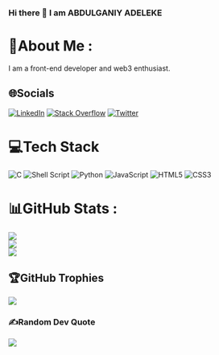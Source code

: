 ### Hi there 👋 I am ABDULGANIY ADELEKE
# 💫About Me :
I am a front-end developer and web3 enthusiast.

## 🌐Socials
[![LinkedIn](https://img.shields.io/badge/LinkedIn-%230077B5.svg?logo=linkedin&logoColor=white)](https://linkedin.com/in/abdulganiyadeleke) [![Stack Overflow](https://img.shields.io/badge/-Stackoverflow-FE7A16?logo=stack-overflow&logoColor=white)](https://stackoverflow.com/users/Manueldezman) [![Twitter](https://img.shields.io/badge/Twitter-%231DA1F2.svg?logo=Twitter&logoColor=white)](https://twitter.com/manueldezman) 

# 💻Tech Stack
![C](https://img.shields.io/badge/c-%2300599C.svg?style=plastic&logo=c&logoColor=white) ![Shell Script](https://img.shields.io/badge/shell_script-%23121011.svg?style=plastic&logo=gnu-bash&logoColor=white) ![Python](https://img.shields.io/badge/python-3670A0?style=plastic&logo=python&logoColor=ffdd54) ![JavaScript](https://img.shields.io/badge/javascript-%23323330.svg?style=plastic&logo=javascript&logoColor=%23F7DF1E) ![HTML5](https://img.shields.io/badge/html5-%23E34F26.svg?style=plastic&logo=html5&logoColor=white) ![CSS3](https://img.shields.io/badge/css3-%231572B6.svg?style=plastic&logo=css3&logoColor=white) 
# 📊GitHub Stats :
![](https://github-readme-stats.vercel.app/api?username=Hexdee&theme=react&hide_border=false&include_all_commits=false&count_private=false)<br/>
![](https://github-readme-streak-stats.herokuapp.com/?user=Hexdee&theme=react&hide_border=false)<br/>
![](https://github-readme-stats.vercel.app/api/top-langs/?username=Hexdee&theme=react&hide_border=false&include_all_commits=false&count_private=false&layout=compact)

## 🏆GitHub Trophies
![](https://github-profile-trophy.vercel.app/?username=manueldezman&theme=nord&no-frame=true&no-bg=true&margin-w=4)

### ✍️Random Dev Quote
![](https://quotes-github-readme.vercel.app/api?type=horizontal&theme=radical)



<!--
**manueldezman/manueldezman** is a ✨ _special_ ✨ repository because its `README.md` (this file) appears on your GitHub profile.

Here are some ideas to get you started:

- 🔭 I’m currently working on ...
- 🌱 I’m currently learning ...
- 👯 I’m looking to collaborate on ...
- 🤔 I’m looking for help with ...
- 💬 Ask me about ...
- 📫 How to reach me: ...
- 😄 Pronouns: ...
- ⚡ Fun fact: ...
-->
